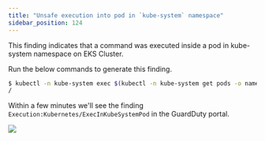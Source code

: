```yaml
---
title: "Unsafe execution into pod in `kube-system` namespace"
sidebar_position: 124
---
```


This finding indicates that a command was executed inside a pod in kube-system namespace on EKS Cluster.

Run the below commands to generate this finding. 

```bash
$ kubectl -n kube-system exec $(kubectl -n kube-system get pods -o name -l k8s-app=kube-proxy| head -n1) -c kube-proxy -- pwd
/
```

Within a few minutes we'll see the finding `Execution:Kubernetes/ExecInKubeSystemPod` in the GuardDuty portal.

![](exec_finding.png)
